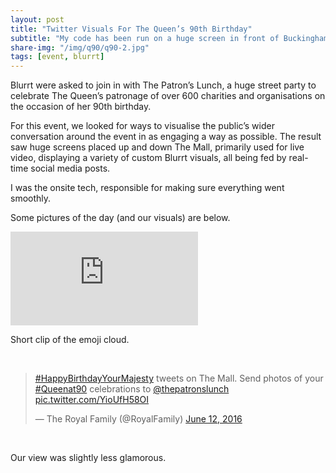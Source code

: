 ```yaml
---
layout: post
title: "Twitter Visuals For The Queen’s 90th Birthday"
subtitle: "My code has been run on a huge screen in front of Buckingham Palace; has yours?"
share-img: "/img/q90/q90-2.jpg"
tags: [event, blurrt]
---
```


<p>Blurrt were asked to join in with The Patron’s Lunch, a huge street party to celebrate The Queen’s patronage of over 600 charities and organisations on the occasion of her 90th birthday.</p>

<p>For this event, we looked for ways to visualise the public’s wider conversation around the event in as engaging a way as possible. The result saw huge screens placed up and down The Mall, primarily used for live video, displaying a variety of custom Blurrt visuals, all being fed by real-time social media posts.</p>

<p>I was the onsite tech, responsible for making sure everything went smoothly.</p>

<p>Some pictures of the day (and our visuals) are below.</p>

<img data-normal="/img/q90/q90-1.jpg" class="img-responsive center-block">
<br>
<img data-normal="/img/q90/q90-2.jpg" class="img-responsive center-block">
<br>
<img data-normal="/img/q90/q90-3.jpg" class="img-responsive center-block">
<br>
<img data-normal="/img/q90/q90-4.jpg" class="img-responsive center-block">
<br>
<img data-normal="/img/q90/q90-5.jpg" class="img-responsive center-block">

<div class="resp-iframe-container text-center">
	<iframe class="resp-iframe" src="https://player.vimeo.com/video/172219589?loop=1&title=0&byline=0&portrait=0" frameborder="0" webkitallowfullscreen mozallowfullscreen allowfullscreen></iframe>
	<p>Short clip of the emoji cloud.</p>
</div>

<br>

<blockquote class="twitter-tweet tw-align-center" data-lang="en"><p lang="en" dir="ltr"><a href="https://twitter.com/hashtag/HappyBirthdayYourMajesty?src=hash">#HappyBirthdayYourMajesty</a> tweets on The Mall. Send photos of your <a href="https://twitter.com/hashtag/Queenat90?src=hash">#Queenat90</a> celebrations to <a href="https://twitter.com/thepatronslunch">@thepatronslunch</a> <a href="https://t.co/YioUfH58OI">pic.twitter.com/YioUfH58OI</a></p>&mdash; The Royal Family (@RoyalFamily) <a href="https://twitter.com/RoyalFamily/status/741962091972661248">June 12, 2016</a></blockquote>
<script async src="//platform.twitter.com/widgets.js" charset="utf-8"></script>

<br>
<p>Our view was slightly less glamorous.</p>

<img data-normal="/img/q90/q90-6.jpg" class="img-responsive center-block">
